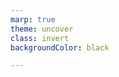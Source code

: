 ```yaml
---
marp: true
theme: uncover
class: invert
backgroundColor: black

---
```


<!--

https://img.devrant.com/devrant/rant/r_2245321_kULbh.jpg



-->